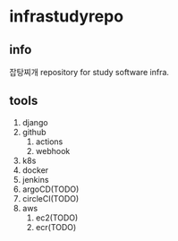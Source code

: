 # infrastudyrepo

## info
잡탕찌개 repository for study software infra.

## tools
1. django
2. github
   1. actions
   2. webhook
3. k8s
4. docker
5. jenkins
6. argoCD(TODO)
7. circleCI(TODO)
8. aws
   1. ec2(TODO) 
   2. ecr(TODO)

